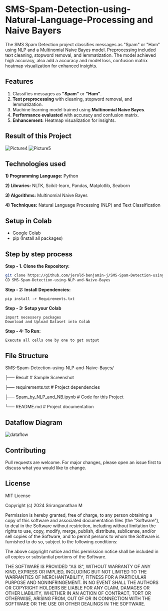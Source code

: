# SMS-Spam-Detection-using-Natural-Language-Processing and Naive Bayers #

The SMS Spam Detection project classifies messages as "Spam" or "Ham" using NLP and a Multinomial Naive Bayes model. Preprocessing included text cleaning, stopword removal, and lemmatization. The model achieved high accuracy, also add a accuracy and model loss, confusion matrix heatmap visualization for enhanced insights.

## Features 

1) Classifies messages as **"Spam"** or **"Ham"**.
2) **Text preprocessing** with cleaning, stopword removal, and lemmatization.
3) Machine learning model trained using **Multinomial Naive Bayes**.
4) **Performance evaluated** with accuracy and confusion matrix.
5) **Enhancement:** Heatmap visualization for insights.

## Result of this Project 

![Picture4](https://github.com/user-attachments/assets/927cf007-d736-4b86-a3ba-da3ee3764f8b)
![Picture5](https://github.com/user-attachments/assets/2ea5b07d-9e2e-4133-b3d1-2d9c1098e137)

## Technologies used 

**1) Programming Language:** Python

**2) Libraries:** NLTK, Scikit-learn, Pandas, Matplotlib, Seaborn

**3) Algorithms:** Multinomial Naive Bayes

**4) Techniques:** Natural Language Processing (NLP) and Text Classification

## Setup in Colab

* Google Colab
* pip (Install all packages)

## Step by step process

**Step - 1. Clone the Repository:**
```bash
git clone https://github.com/jerold-benjamin-j/SMS-Spam-Detection-using-NLP-and-Naive-Bayes.git
CD SMS-Spam-Detection-using-NLP-and-Naive-Bayes
```
**Step - 2: Install Dependencies:**
```
pip install -r Requirements.txt
```
**Step - 3: Setup your Colab**
```
import necessery packages
Download and Upload Dataset into Colab
```
**Step - 4: To Run:**
```bash
Execute all cells one by one to get output
```

## File Structure
SMS-Spam-Detection-using-NLP-and-Naive-Bayes/

├── Result                    # Sample Screenshot 

├── requirements.txt          # Project dependencies

├── Spam_by_NLP_and_NB.ipynb  # Code for this Project

└── README.md                 # Project documentation

## Dataflow Diagram ##
![dataflow](https://github.com/user-attachments/assets/a125b969-2a5f-4482-bf1c-492dfc0fe6ca)

## Contributing

Pull requests are welcome. For major changes, please open an issue first to discuss what you would like to change.

## License

MIT License

Copyright (c) 2024 Sriranganathan M

Permission is hereby granted, free of charge, to any person obtaining a copy of this software and associated documentation files (the "Software"), to deal in the Software without restriction, including without limitation the rights to use, copy, modify, merge, publish, distribute, sublicense, and/or sell copies of the Software, and to permit persons to whom the Software is furnished to do so, subject to the following conditions:

The above copyright notice and this permission notice shall be included in all copies or substantial portions of the Software.

THE SOFTWARE IS PROVIDED "AS IS", WITHOUT WARRANTY OF ANY KIND, EXPRESS OR IMPLIED, INCLUDING BUT NOT LIMITED TO THE WARRANTIES OF MERCHANTABILITY, FITNESS FOR A PARTICULAR PURPOSE AND NONINFRINGEMENT. IN NO EVENT SHALL THE AUTHORS OR COPYRIGHT HOLDERS BE LIABLE FOR ANY CLAIM, DAMAGES OR OTHER LIABILITY, WHETHER IN AN ACTION OF CONTRACT, TORT OR OTHERWISE, ARISING FROM,
OUT OF OR IN CONNECTION WITH THE SOFTWARE OR THE USE OR OTHER DEALINGS IN THE SOFTWARE.
